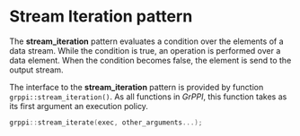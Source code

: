# Stream Iteration pattern

The **stream_iteration** pattern evaluates a condition over the elements of a data stream. While the condition is true, an operation is performed over a data element. When the condition becomes false, the element is send to the output stream.

The interface to the **stream_iteration** pattern is provided by function `grppi::stream_iteration()`. As all functions in *GrPPI*, this function takes as its first argument an execution policy.

~~~c++
grppi::stream_iterate(exec, other_arguments...);
~~~

